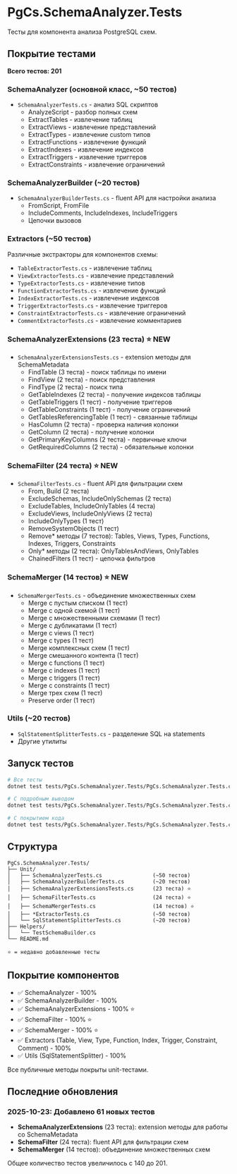 # PgCs.SchemaAnalyzer.Tests

Тесты для компонента анализа PostgreSQL схем.

## Покрытие тестами

**Всего тестов: 201**

### SchemaAnalyzer (основной класс, ~50 тестов)
- `SchemaAnalyzerTests.cs` - анализ SQL скриптов
  - AnalyzeScript - разбор полных схем
  - ExtractTables - извлечение таблиц
  - ExtractViews - извлечение представлений
  - ExtractTypes - извлечение custom типов
  - ExtractFunctions - извлечение функций
  - ExtractIndexes - извлечение индексов
  - ExtractTriggers - извлечение триггеров
  - ExtractConstraints - извлечение ограничений

### SchemaAnalyzerBuilder (~20 тестов)
- `SchemaAnalyzerBuilderTests.cs` - fluent API для настройки анализа
  - FromScript, FromFile
  - IncludeComments, IncludeIndexes, IncludeTriggers
  - Цепочки вызовов

### Extractors (~50 тестов)
Различные экстракторы для компонентов схемы:
- `TableExtractorTests.cs` - извлечение таблиц
- `ViewExtractorTests.cs` - извлечение представлений
- `TypeExtractorTests.cs` - извлечение типов
- `FunctionExtractorTests.cs` - извлечение функций
- `IndexExtractorTests.cs` - извлечение индексов
- `TriggerExtractorTests.cs` - извлечение триггеров
- `ConstraintExtractorTests.cs` - извлечение ограничений
- `CommentExtractorTests.cs` - извлечение комментариев

### SchemaAnalyzerExtensions (23 теста) ⭐ NEW
- `SchemaAnalyzerExtensionsTests.cs` - extension методы для SchemaMetadata
  - FindTable (3 теста) - поиск таблицы по имени
  - FindView (2 теста) - поиск представления
  - FindType (2 теста) - поиск типа
  - GetTableIndexes (2 теста) - получение индексов таблицы
  - GetTableTriggers (1 тест) - получение триггеров
  - GetTableConstraints (1 тест) - получение ограничений
  - GetTablesReferencingTable (1 тест) - связанные таблицы
  - HasColumn (2 теста) - проверка наличия колонки
  - GetColumn (2 теста) - получение колонки
  - GetPrimaryKeyColumns (2 теста) - первичные ключи
  - GetRequiredColumns (2 теста) - обязательные колонки

### SchemaFilter (24 теста) ⭐ NEW
- `SchemaFilterTests.cs` - fluent API для фильтрации схем
  - From, Build (2 теста)
  - ExcludeSchemas, IncludeOnlySchemas (2 теста)
  - ExcludeTables, IncludeOnlyTables (4 теста)
  - ExcludeViews, IncludeOnlyViews (2 теста)
  - IncludeOnlyTypes (1 тест)
  - RemoveSystemObjects (1 тест)
  - Remove* методы (7 тестов): Tables, Views, Types, Functions, Indexes, Triggers, Constraints
  - Only* методы (2 теста): OnlyTablesAndViews, OnlyTables
  - ChainedFilters (1 тест) - цепочка фильтров

### SchemaMerger (14 тестов) ⭐ NEW
- `SchemaMergerTests.cs` - объединение множественных схем
  - Merge с пустым списком (1 тест)
  - Merge с одной схемой (1 тест)
  - Merge с множественными схемами (1 тест)
  - Merge с дубликатами (1 тест)
  - Merge с views (1 тест)
  - Merge с types (1 тест)
  - Merge комплексных схем (1 тест)
  - Merge смешанного контента (1 тест)
  - Merge с functions (1 тест)
  - Merge с indexes (1 тест)
  - Merge с triggers (1 тест)
  - Merge с constraints (1 тест)
  - Merge трех схем (1 тест)
  - Preserve order (1 тест)

### Utils (~20 тестов)
- `SqlStatementSplitterTests.cs` - разделение SQL на statements
- Другие утилиты

## Запуск тестов

```bash
# Все тесты
dotnet test tests/PgCs.SchemaAnalyzer.Tests/PgCs.SchemaAnalyzer.Tests.csproj

# С подробным выводом
dotnet test tests/PgCs.SchemaAnalyzer.Tests/PgCs.SchemaAnalyzer.Tests.csproj --verbosity detailed

# С покрытием кода
dotnet test tests/PgCs.SchemaAnalyzer.Tests/PgCs.SchemaAnalyzer.Tests.csproj --collect:"XPlat Code Coverage"
```

## Структура

```
PgCs.SchemaAnalyzer.Tests/
├── Unit/
│   ├── SchemaAnalyzerTests.cs                (~50 тестов)
│   ├── SchemaAnalyzerBuilderTests.cs         (~20 тестов)
│   ├── SchemaAnalyzerExtensionsTests.cs      (23 теста) ⭐
│   ├── SchemaFilterTests.cs                  (24 теста) ⭐
│   ├── SchemaMergerTests.cs                  (14 тестов) ⭐
│   ├── *ExtractorTests.cs                    (~50 тестов)
│   └── SqlStatementSplitterTests.cs          (~20 тестов)
├── Helpers/
│   └── TestSchemaBuilder.cs
└── README.md

⭐ = недавно добавленные тесты
```

## Покрытие компонентов

- ✅ SchemaAnalyzer - 100%
- ✅ SchemaAnalyzerBuilder - 100%
- ✅ SchemaAnalyzerExtensions - 100% ⭐
- ✅ SchemaFilter - 100% ⭐
- ✅ SchemaMerger - 100% ⭐
- ✅ Extractors (Table, View, Type, Function, Index, Trigger, Constraint, Comment) - 100%
- ✅ Utils (SqlStatementSplitter) - 100%

Все публичные методы покрыты unit-тестами.

## Последние обновления

### 2025-10-23: Добавлено 61 новых тестов
- **SchemaAnalyzerExtensions** (23 теста): extension методы для работы со SchemaMetadata
- **SchemaFilter** (24 теста): fluent API для фильтрации схем
- **SchemaMerger** (14 тестов): объединение множественных схем

Общее количество тестов увеличилось с 140 до 201.
